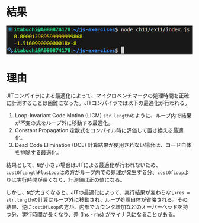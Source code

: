 # 結果

![alt text](image.png)

# 理由

JITコンパイラによる最適化によって、マイクロベンチマークの処理時間を正確に計測することは困難になった。JITコンパイラでは以下の最適化が行われる。

1. Loop-Invariant Code Motion (LICM)
   `str.length`のように、ループ内で結果が不変の式をループ外に移動する最適化。
2. Constant Propagation
   定数式をコンパイル時に評価して置き換える最適化。
3. Dead Code Elimination (DCE)
   計算結果が使用されない場合は、コード自体を排除する最適化。

結果として、`N`が小さい場合はJITによる最適化が行われないため、`costOfLengthPlusLoop`はの方がループ内での処理が発生する分、`costOfLoop`よりは実行時間が長くなり、計測値は正の値になる。

しかし、`N`が大きくなると、JITの最適化によって、実行結果が変わらない`res = str.length`の計算はループ外に移動され、ループ処理自体が省略される。その結果、逆に`costOfLoop`の方が、内部でカウンタ増加などのオーバーヘッドを持つ分、実行時間が長くなり、差 (lhs - rhs) がマイナスになることがある。
